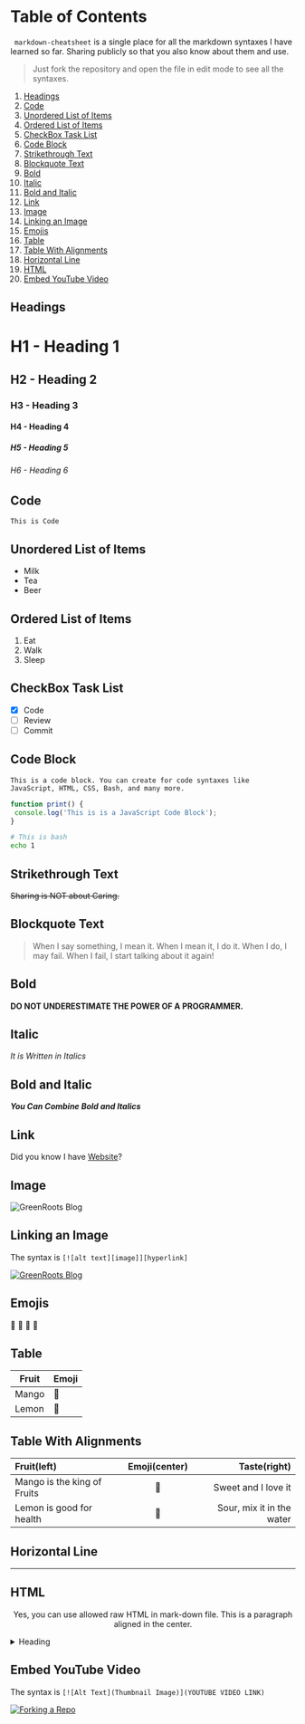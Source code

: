 
# Table of Contents
` markdown-cheatsheet` is a single place for all the markdown syntaxes I have learned so far. Sharing publicly so that you also know about them and use.

> Just fork the repository and open the file in edit mode to see all the syntaxes.

1. [Headings](#headings)
2. [Code](#code)
3. [Unordered List of Items](#unordered-list-of-items)
4. [Ordered List of Items](#ordered-list-of-items)
5. [CheckBox Task List](#checkBox-task-list)
6. [Code Block](#code-block)
7. [Strikethrough Text](#strikethrough-text)
8. [Blockquote Text](#blockquote-text)
9. [Bold](#bold)
10. [Italic](#italic)
11. [Bold and Italic](#boldand-italic)
12. [Link](#link)
13. [Image](#image)
14. [Linking an Image](#linking-an-image)
15. [Emojis](#emojis)
16. [Table](#table)
17. [Table With Alignments](#table-with-alignments)
18. [Horizontal Line](#horizontal-line)
19. [HTML](#html)
20. [Embed YouTube Video](#embed-youTube-video)

## Headings

# H1 - Heading 1
## H2 - Heading 2
### H3 - Heading 3
#### H4 - Heading 4
##### H5 - Heading 5
###### H6 - Heading 6

## Code

`This is Code`

## Unordered List of Items

- Milk
- Tea
- Beer

## Ordered List of Items

1. Eat
1. Walk
1. Sleep

## CheckBox Task List

- [X] Code
- [ ] Review
- [ ] Commit

## Code Block

```
This is a code block. You can create for code syntaxes like JavaScript, HTML, CSS, Bash, and many more.
```

```js
function print() {
 console.log('This is is a JavaScript Code Block');
}
```

```bash
# This is bash
echo 1
```

## Strikethrough Text

~~Sharing is NOT about Caring.~~

## Blockquote Text

> When I say something, I mean it. When I mean it, I do it. When I do, I may fail. When I fail, I start talking about it again!

## Bold

**DO NOT UNDERESTIMATE THE POWER OF A PROGRAMMER.**

## Italic

*It is Written in Italics*

## Bold and Italic

***You Can Combine Bold and Italics***

## Link

Did you know I have [Website](https://tapasadhikary.com)?

## Image

![GreenRoots Blog](https://res.cloudinary.com/atapas/image/upload/v1598936159/profile/500x500_oklccx.png)

## Linking an Image
The syntax is `[![alt text][image]][hyperlink]`

[![GreenRoots Blog](https://res.cloudinary.com/atapas/image/upload/v1598936159/profile/500x500_oklccx.png)](https://blog.greenroots.info)

## Emojis

:mango: :lemon: :man: :car:

## Table

| Fruit | Emoji |
| ----------- | ----------- |
| Mango | :mango: |
| Lemon | :lemon: |

## Table With Alignments

| Fruit(left)      | Emoji(center) | Taste(right)     |
| :---        |    :----:   |          ---: |
| Mango is the king of Fruits      | :mango:       | Sweet and I love it  |
| Lemon is good for health   | :lemon:        | Sour, mix it in the water     |

## Horizontal Line

---

## HTML

<p align="center">
 Yes, you can use allowed raw HTML in mark-down file.
 This is a paragraph aligned in the center.
</p>

<details>
    <summary>Heading</summary>
    The details are here.
</details>

## Embed YouTube Video

The syntax is `[![Alt Text](Thumbnail Image)](YOUTUBE VIDEO LINK)`

[![Forking a Repo](https://res.cloudinary.com/atapas/image/upload/v1654144800/demos/Merge-Conflicts_vtk8on.png)](https://www.youtube.com/watch?v=OulZeVtZhZQ)



